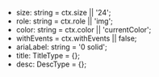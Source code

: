 - size: string = ctx.size || '24';
- role: string = ctx.role || 'img';
- color: string = ctx.color || 'currentColor';
- withEvents = ctx.withEvents || false;
- ariaLabel: string = '0 solid';
- title: TitleType = {};
- desc: DescType = {};